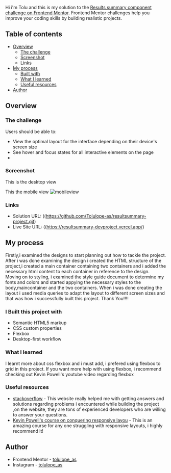 
Hi i'm Tolu and this is my solution to the [Results summary component challenge on Frontend Mentor](https://www.frontendmentor.io/challenges/results-summary-component-CE_K6s0maV). Frontend Mentor challenges help you improve your coding skills by building realistic projects. 

## Table of contents

- [Overview](#overview)
  - [The challenge](#the-challenge)
  - [Screenshot](#screenshot)
  - [Links](#links)
- [My process](#my-process)
  - [Built with](#built-with)
  - [What I learned](#what-i-learned)
  - [Useful resources](#useful-resources)
- [Author](#author)




## Overview

### The challenge

Users should be able to:

- View the optimal layout for the interface depending on their device's screen size
- See hover and focus states for all interactive elements on the page
- 

### Screenshot

This is the desktop view


This the mobile view
![mobileview](https://github.com/Tolulope-as/resultsummary-project/assets/153427505/25e3523e-2326-4959-9a3b-768ceaaefc47)






### Links

- Solution URL: ((https://github.com/Tolulope-as/resultsummary-project.git)
- Live Site URL: ((https://resultsummary-devproject.vercel.app/)

## My process
Firstly,i examined the designs to start planning out how to tackle the project.
After i was done examining the design i created the HTML structure of the project,i created a main container containing two containers and i added the necessary html content to each container in reference to the design.
Moving on to styling, i examined the style guide document to determine my fonts and colors and started appying the necessary styles to the body,maincontainer and the two containers. 
When i was done creating the layout i used media queries to adapt the layout to different screen sizes and that was how i successfully built this project.
Thank You!!!!

### I Built this project with

- Semantic HTML5 markup
- CSS custom properties
- Flexbox
- Desktop-first workflow




### What I learned
  I learnt more about css flexbox and i must add, i prefered using flexbox to grid in this project.
If you want more help with using flexbox, i recommend checking out Kevin Powell's youtube video regarding flexbox



### Useful resources

- [stackoverflow](https://www.stackoverflow.com) - This website really helped me with getting answers and solutions regarding problems i encountered while building the project ,on the website, they are tons of experienced developers who are willing to answer your questions. 
- [Kevin Powell's course on conquering responsive layou](https://courses.kevinpowell.co/conquering-responsive-layouts) - This is an amazing course for any one struggling with responsive layouts, i highly recommend it!



## Author

- Frontend Mentor - [tolulope_as](https://www.frontendmentor.io/profile/Tolulope-as)
- Instagram - [tolulope_as](https://www.instagram.com/tolulope_as)


